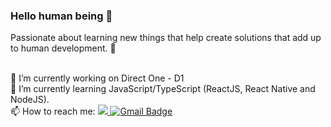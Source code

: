 ### Hello human being 👋
Passionate about learning new things that help create solutions that add up to human development. :rocket:

<br/>🔭 I’m currently working on Direct One - D1
<br/> 🌱 I’m currently learning JavaScript/TypeScript (ReactJS, React Native and NodeJS).
<br/> 📫 How to reach me: <a href="https://www.linkedin.com/in/rodrigodsluz/">
 <img src="https://img.shields.io/badge/-Linkedin-blue?style=flat-square&logo=Linkedin&logoColor=white" />
</a> [![Gmail Badge](https://img.shields.io/badge/-Gmail-c14438?style=flat-square&logo=Gmail&logoColor=white&link=mailto:rodrigodsluz@gmail.com)](mailto:rodrigodsluz@gmail.com)


<!--
**rodrigodsluz/rodrigodsluz** is a ✨ _special_ ✨ repository because its `README.md` (this file) appears on your GitHub profile.

Here are some ideas to get you started: 

- 🔭 I’m currently working on ...
- 🌱 I’m currently learning ...
- 👯 I’m looking to collaborate on ...
- 🤔 I’m looking for help with ...
- 💬 Ask me about ...
- 📫 How to reach me: ...
- 😄 Pronouns: ...
- ⚡ Fun fact: ...
-->  
 
